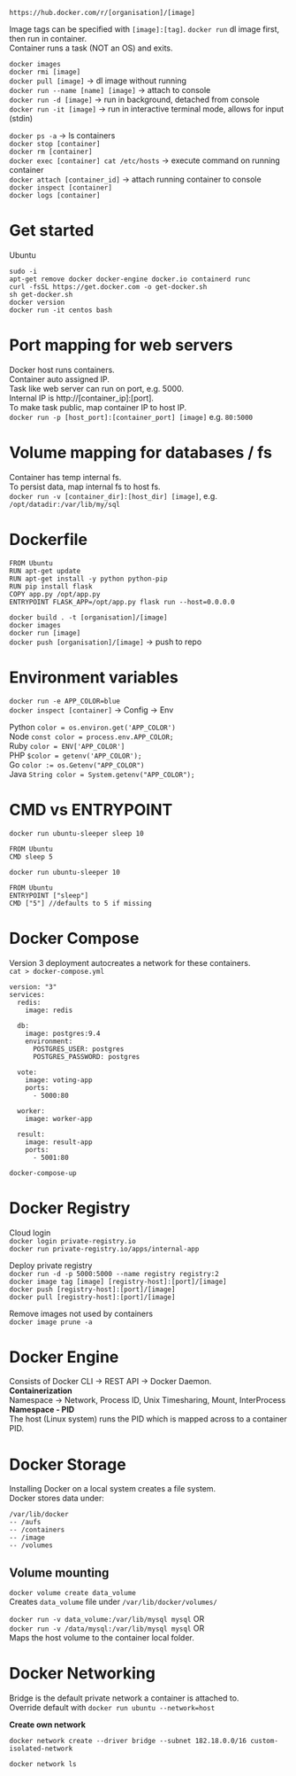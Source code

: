 `https://hub.docker.com/r/[organisation]/[image]`

Image tags can be specified with `[image]:[tag]`.
`docker run` dl image first, then run in container.  
Container runs a task (NOT an OS) and exits.

`docker images`  
`docker rmi [image]`  
`docker pull [image]` -> dl image without running  
`docker run --name [name] [image]` -> attach to console  
`docker run -d [image]` -> run in background, detached from console  
`docker run -it [image]` -> run in interactive terminal mode, allows for input (stdin)  

`docker ps -a` -> ls containers  
`docker stop [container]`  
`docker rm [container]`  
`docker exec [container] cat /etc/hosts` -> execute command on running container  
`docker attach [container_id]` -> attach running container to console  
`docker inspect [container]`  
`docker logs [container]`  

# Get started
Ubuntu
```
sudo -i
apt-get remove docker docker-engine docker.io containerd runc
curl -fsSL https://get.docker.com -o get-docker.sh
sh get-docker.sh
docker version
docker run -it centos bash
```

# Port mapping for web servers
Docker host runs containers.  
Container auto assigned IP.  
Task like web server can run on port, e.g. 5000.  
Internal IP is http://[container_ip]:[port].  
To make task public, map container IP to host IP.  
`docker run -p [host_port]:[container_port] [image]` e.g. `80:5000`  

# Volume mapping for databases / fs
Container has temp internal fs.  
To persist data, map internal fs to host fs.  
`docker run -v [container_dir]:[host_dir] [image]`, e.g. `/opt/datadir:/var/lib/my/sql`  

# Dockerfile
```
FROM Ubuntu
RUN apt-get update
RUN apt-get install -y python python-pip
RUN pip install flask
COPY app.py /opt/app.py
ENTRYPOINT FLASK_APP=/opt/app.py flask run --host=0.0.0.0
```

`docker build . -t [organisation]/[image]`  
`docker images`  
`docker run [image]`  
`docker push [organisation]/[image]`  -> push to repo  

# Environment variables
`docker run -e APP_COLOR=blue`  
`docker inspect [container]` -> Config -> Env  

Python `color = os.environ.get('APP_COLOR')`  
Node `const color = process.env.APP_COLOR;`  
Ruby `color = ENV['APP_COLOR']`  
PHP `$color = getenv('APP_COLOR');`  
Go `color := os.Getenv("APP_COLOR")`  
Java `String color = System.getenv("APP_COLOR");`  

# CMD vs ENTRYPOINT
`docker run ubuntu-sleeper sleep 10`
```
FROM Ubuntu
CMD sleep 5
```
`docker run ubuntu-sleeper 10`
```
FROM Ubuntu
ENTRYPOINT ["sleep"]
CMD ["5"] //defaults to 5 if missing
```

# Docker Compose
Version 3 deployment autocreates a network for these containers.  
`cat > docker-compose.yml`
```
version: "3"
services:
  redis:
    image: redis
  
  db:
    image: postgres:9.4
    environment:
      POSTGRES_USER: postgres
      POSTGRES_PASSWORD: postgres
  
  vote:
    image: voting-app
    ports:
      - 5000:80
  
  worker:
    image: worker-app
  
  result:
    image: result-app
    ports:
      - 5001:80
```

`docker-compose-up`

# Docker Registry
Cloud login  
`docker login private-registry.io`  
`docker run private-registry.io/apps/internal-app`  

Deploy private registry  
`docker run -d -p 5000:5000 --name registry registry:2`  
`docker image tag [image] [registry-host]:[port]/[image]`  
`docker push [registry-host]:[port]/[image]`  
`docker pull [registry-host]:[port]/[image]`  

Remove images not used by containers  
`docker image prune -a`  

# Docker Engine
Consists of Docker CLI -> REST API -> Docker Daemon.  
**Containerization**  
Namespace -> Network, Process ID, Unix Timesharing, Mount, InterProcess  
**Namespace - PID**  
The host (Linux system) runs the PID which is mapped across to a container PID.

# Docker Storage
Installing Docker on a local system creates a file system.  
Docker stores data under:  
```
/var/lib/docker
-- /aufs
-- /containers
-- /image
-- /volumes
```

## Volume mounting
`docker volume create data_volume`  
Creates `data_volume` file under `/var/lib/docker/volumes/`  

`docker run -v data_volume:/var/lib/mysql mysql`  OR  
`docker run -v /data/mysql:/var/lib/mysql mysql`  OR  
Maps the host volume to the container local folder.  

# Docker Networking
Bridge is the default private network a container is attached to.  
Override default with `docker run ubuntu --network=host`  

**Create own network**
```
docker network create --driver bridge --subnet 182.18.0.0/16 custom-isolated-network
```
`docker network ls`
